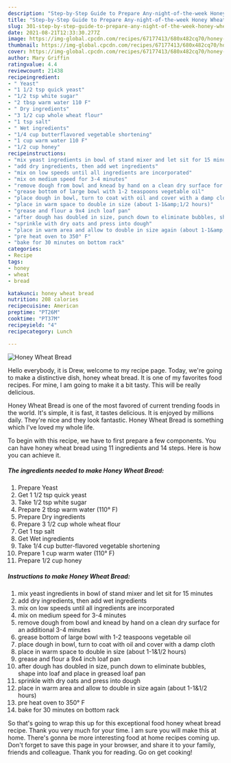 ```yaml
---
description: "Step-by-Step Guide to Prepare Any-night-of-the-week Honey Wheat Bread"
title: "Step-by-Step Guide to Prepare Any-night-of-the-week Honey Wheat Bread"
slug: 301-step-by-step-guide-to-prepare-any-night-of-the-week-honey-wheat-bread
date: 2021-08-21T12:33:30.277Z
image: https://img-global.cpcdn.com/recipes/67177413/680x482cq70/honey-wheat-bread-recipe-main-photo.jpg
thumbnail: https://img-global.cpcdn.com/recipes/67177413/680x482cq70/honey-wheat-bread-recipe-main-photo.jpg
cover: https://img-global.cpcdn.com/recipes/67177413/680x482cq70/honey-wheat-bread-recipe-main-photo.jpg
author: Mary Griffin
ratingvalue: 4.4
reviewcount: 21438
recipeingredient:
- " Yeast"
- "1 1/2 tsp quick yeast"
- "1/2 tsp white sugar"
- "2 tbsp warm water 110 F"
- " Dry ingredients"
- "3 1/2 cup whole wheat flour"
- "1 tsp salt"
- " Wet ingredients"
- "1/4 cup butterflavored vegetable shortening"
- "1 cup warm water 110 F"
- "1/2 cup honey"
recipeinstructions:
- "mix yeast ingredients in bowl of stand mixer and let sit for 15 minutes"
- "add dry ingredients, then add wet ingredients"
- "mix on low speeds until all ingredients are incorporated"
- "mix on medium speed for 3-4 minutes"
- "remove dough from bowl and knead by hand on a clean dry surface for an additional 3-4 minutes"
- "grease bottom of large bowl with 1-2 teaspoons vegetable oil"
- "place dough in bowl, turn to coat with oil and cover with a damp cloth"
- "place in warm space to double in size (about 1-1&amp;1/2 hours)"
- "grease and flour a 9x4 inch loaf pan"
- "after dough has doubled in size, punch down to eliminate bubbles, shape into loaf and place in greased loaf pan"
- "sprinkle with dry oats and press into dough"
- "place in warm area and allow to double in size again (about 1-1&amp;1/2 hours)"
- "pre heat oven to 350° F"
- "bake for 30 minutes on bottom rack"
categories:
- Recipe
tags:
- honey
- wheat
- bread

katakunci: honey wheat bread 
nutrition: 208 calories
recipecuisine: American
preptime: "PT26M"
cooktime: "PT37M"
recipeyield: "4"
recipecategory: Lunch

---
```



![Honey Wheat Bread](https://img-global.cpcdn.com/recipes/67177413/680x482cq70/honey-wheat-bread-recipe-main-photo.jpg)

Hello everybody, it is Drew, welcome to my recipe page. Today, we're going to make a distinctive dish, honey wheat bread. It is one of my favorites food recipes. For mine, I am going to make it a bit tasty. This will be really delicious.

Honey Wheat Bread is one of the most favored of current trending foods in the world. It's simple, it is fast, it tastes delicious. It is enjoyed by millions daily. They're nice and they look fantastic. Honey Wheat Bread is something which I've loved my whole life.




To begin with this recipe, we have to first prepare a few components. You can have honey wheat bread using 11 ingredients and 14 steps. Here is how you can achieve it.

<!--inarticleads1-->

##### The ingredients needed to make Honey Wheat Bread:

1. Prepare  Yeast
1. Get 1 1/2 tsp quick yeast
1. Take 1/2 tsp white sugar
1. Prepare 2 tbsp warm water (110° F)
1. Prepare  Dry ingredients
1. Prepare 3 1/2 cup whole wheat flour
1. Get 1 tsp salt
1. Get  Wet ingredients
1. Take 1/4 cup butter-flavored vegetable shortening
1. Prepare 1 cup warm water (110° F)
1. Prepare 1/2 cup honey




<!--inarticleads2-->

##### Instructions to make Honey Wheat Bread:

1. mix yeast ingredients in bowl of stand mixer and let sit for 15 minutes
1. add dry ingredients, then add wet ingredients
1. mix on low speeds until all ingredients are incorporated
1. mix on medium speed for 3-4 minutes
1. remove dough from bowl and knead by hand on a clean dry surface for an additional 3-4 minutes
1. grease bottom of large bowl with 1-2 teaspoons vegetable oil
1. place dough in bowl, turn to coat with oil and cover with a damp cloth
1. place in warm space to double in size (about 1-1&amp;1/2 hours)
1. grease and flour a 9x4 inch loaf pan
1. after dough has doubled in size, punch down to eliminate bubbles, shape into loaf and place in greased loaf pan
1. sprinkle with dry oats and press into dough
1. place in warm area and allow to double in size again (about 1-1&amp;1/2 hours)
1. pre heat oven to 350° F
1. bake for 30 minutes on bottom rack




So that's going to wrap this up for this exceptional food honey wheat bread recipe. Thank you very much for your time. I am sure you will make this at home. There's gonna be more interesting food at home recipes coming up. Don't forget to save this page in your browser, and share it to your family, friends and colleague. Thank you for reading. Go on get cooking!
